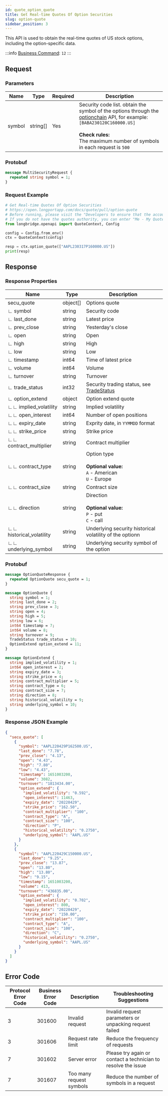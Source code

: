```yaml
---
id: quote_option_quote
title: Get Real-time Quotes Of Option Securities
slug: option-quote
sidebar_position: 3
---
```


This API is used to obtain the real-time quotes of US stock options, including the option-specific data.

:::info
[Business Command](../../socket/biz-command): `12`
:::

## Request

### Parameters

| Name   | Type     | Required | Description                                                                                                                                                                                                                                      |
| ------ | -------- | -------- | ------------------------------------------------------------------------------------------------------------------------------------------------------------------------------------------------------------------------------------------------ |
| symbol | string[] | Yes      | Security code list. obtain the symbol of the options through the [optionchain](./optionchain-date-strike.md) API, for example: `[BABA230120C160000.US]` <br /><br />**Check rules:**<br />The maximum number of symbols in each request is `500` |

### Protobuf

```protobuf
message MultiSecurityRequest {
  repeated string symbol = 1;
}
```

### Request Example

```python
# Get Real-time Quotes Of Option Securities
# https://open.longportapp.com/docs/quote/pull/option-quote
# Before running, please visit the "Developers to ensure that the account has the correct quotes authority.
# If you do not have the quotes authority, you can enter "Me - My Quotes - Store" to purchase the authority through the "LongPort" mobile app.
from longbridge.openapi import QuoteContext, Config

config = Config.from_env()
ctx = QuoteContext(config)

resp = ctx.option_quote(["AAPL230317P160000.US"])
print(resp)
```

## Response

### Response Properties

| Name                     | Type     | Description                                                                          |
| ------------------------ | -------- | ------------------------------------------------------------------------------------ |
| secu_quote               | object[] | Options quote                                                                        |
| ∟ symbol                 | string   | Security code                                                                        |
| ∟ last_done              | string   | Latest price                                                                         |
| ∟ prev_close             | string   | Yesterday's close                                                                    |
| ∟ open                   | string   | Open                                                                                 |
| ∟ high                   | string   | High                                                                                 |
| ∟ low                    | string   | Low                                                                                  |
| ∟ timestamp              | int64    | Time of latest price                                                                 |
| ∟ volume                 | int64    | Volume                                                                               |
| ∟ turnover               | string   | Turnover                                                                             |
| ∟ trade_status           | int32    | Security trading status, see [TradeStatus](../objects#tradestatus---security-status) |
| ∟ option_extend          | object   | Option extend quote                                                                  |
| ∟∟ implied_volatility    | string   | Implied volatility                                                                   |
| ∟∟ open_interest         | int64    | Number of open positions                                                             |
| ∟∟ expiry_date           | string   | Exprity date, in `YYMMDD` format                                                     |
| ∟∟ strike_price          | string   | Strike price                                                                         |
| ∟∟ contract_multiplier   | string   | Contract multiplier                                                                  |
| ∟∟ contract_type         | string   | Option type <br /><br />**Optional value:**<br />`A` - American <br />`U` - Europe   |
| ∟∟ contract_size         | string   | Contract size                                                                        |
| ∟∟ direction             | string   | Direction <br /><br />**Optional value:**<br />`P` - put <br />`C` - call            |
| ∟∟ historical_volatility | string   | Underlying security historical volatility of the optionn                             |
| ∟∟ underlying_symbol     | string   | Underlying security symbol of the option                                             |

### Protobuf

```protobuf
message OptionQuoteResponse {
  repeated OptionQuote secu_quote = 1;
}

message OptionQuote {
  string symbol = 1;
  string last_done = 2;
  string prev_close = 3;
  string open = 4;
  string high = 5;
  string low = 6;
  int64 timestamp = 7;
  int64 volume = 8;
  string turnover = 9;
  TradeStatus trade_status = 10;
  OptionExtend option_extend = 11;
}

message OptionExtend {
  string implied_volatility = 1;
  int64 open_interest = 2;
  string expiry_date = 3;
  string strike_price = 4;
  string contract_multiplier = 5;
  string contract_type = 6;
  string contract_size = 7;
  string direction = 8;
  string historical_volatility = 9;
  string underlying_symbol = 10;
}
```

### Response JSON Example

```json
{
  "secu_quote": [
    {
      "symbol": "AAPL220429P162500.US",
      "last_done": "7.78",
      "prev_close": "4.13",
      "open": "4.43",
      "high": "7.80",
      "low": "4.43",
      "timestamp": 1651003200,
      "volume": 3082,
      "turnover": "1813434.00",
      "option_extend": {
        "implied_volatility": "0.592",
        "open_interest": 11463,
        "expiry_date": "20220429",
        "strike_price": "162.50",
        "contract_multiplier": "100",
        "contract_type": "A",
        "contract_size": "100",
        "direction": "P",
        "historical_volatility": "0.2750",
        "underlying_symbol": "AAPL.US"
      }
    },
    {
      "symbol": "AAPL220429C150000.US",
      "last_done": "9.25",
      "prev_close": "13.87",
      "open": "13.80",
      "high": "13.80",
      "low": "9.15",
      "timestamp": 1651003200,
      "volume": 413,
      "turnover": "436835.00",
      "option_extend": {
        "implied_volatility": "0.702",
        "open_interest": 800,
        "expiry_date": "20220429",
        "strike_price": "150.00",
        "contract_multiplier": "100",
        "contract_type": "A",
        "contract_size": "100",
        "direction": "C",
        "historical_volatility": "0.2750",
        "underlying_symbol": "AAPL.US"
      }
    }
  ]
}
```

## Error Code

| Protocol Error Code | Business Error Code | Description              | Troubleshooting Suggestions                                   |
| ------------------- | ------------------- | ------------------------ | ------------------------------------------------------------- |
| 3                   | 301600              | Invalid request          | Invalid request parameters or unpacking request failed        |
| 3                   | 301606              | Request rate limit       | Reduce the frequency of requests                              |
| 7                   | 301602              | Server error             | Please try again or contact a technician to resolve the issue |
| 7                   | 301607              | Too many request symbols | Reduce the number of symbols in a request                     |
